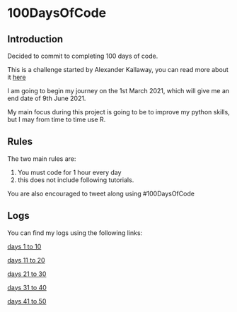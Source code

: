 # 100DaysOfCode

## Introduction
Decided to commit to completing 100 days of code.

This is a challenge started by Alexander Kallaway, you can read more about it [here](https://www.100daysofcode.com)

I am going to begin my journey on the 1st March 2021, which will give me an end date of 9th June 2021.

My main focus during this project is going to be to improve my python skills, but I may from time to time use R.

## Rules
The two main rules are:

1. You must code for 1 hour every day
2. this does not include following tutorials.

You are also encouraged to tweet along using #100DaysOfCode

## Logs
You can find my logs using the following links:

[days 1 to 10](https://github.com/blain1995/100DaysOfCode/blob/main/logs/days1to10.md)

[days 11 to 20](https://github.com/blain1995/100DaysOfCode/blob/main/logs/days11to20.md)

[days 21 to 30](https://github.com/blain1995/100DaysOfCode/blob/main/logs/days21to30.md)

[days 31 to 40](https://github.com/blain1995/100DaysOfCode/blob/main/logs/days31to40.md)

[days 41 to 50](https://github.com/blain1995/100DaysOfCode/blob/main/logs/days41to50.md)
